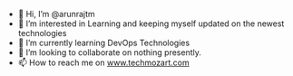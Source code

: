 - 👋 Hi, I’m @arunrajtm
- 👀 I’m interested in Learning and keeping myself updated on the newest technologies
- 🌱 I’m currently learning DevOps Technologies
- 💞️ I’m looking to collaborate on nothing presently.
- 📫 How to reach me on www.techmozart.com

<!---
arunrajtm/arunrajtm is a ✨ special ✨ repository because its `README.md` (this file) appears on your GitHub profile.
You can click the Preview link to take a look at your changes.
--->
